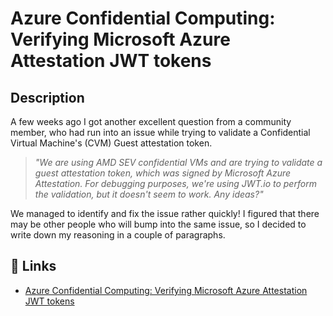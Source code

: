 # Azure Confidential Computing: Verifying Microsoft Azure Attestation JWT tokens

## Description

A few weeks ago I got another excellent question from a community member, who had run into an issue while trying to validate a Confidential Virtual Machine's (CVM) Guest attestation token.

> _"We are using AMD SEV confidential VMs and are trying to validate a guest attestation token, which was signed by Microsoft Azure Attestation. For debugging purposes, we're using JWT.io to perform the validation, but it doesn't seem to work. Any ideas?"_

We managed to identify and fix the issue rather quickly! I figured that there may be other people who will bump into the same issue, so I decided to write down my reasoning in a couple of paragraphs.

## 🔗 Links

- [Azure Confidential Computing: Verifying Microsoft Azure Attestation JWT tokens](https://thomasvanlaere.com/posts/2023/03/azure-confidential-computing-verifying-microsoft-azure-attestation-jwt-tokens/)
